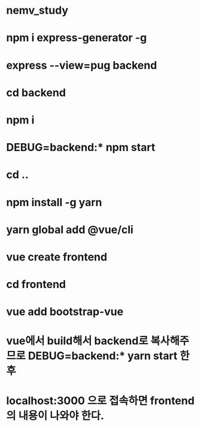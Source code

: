 # nemv_study
# npm i express-generator -g
# express --view=pug backend
# cd backend
# npm i
# DEBUG=backend:* npm start
# cd ..
# npm install -g yarn
# yarn global add @vue/cli
# vue create frontend
# cd frontend
# vue add bootstrap-vue
# vue에서 build해서 backend로 복사해주므로 DEBUG=backend:* yarn start 한 후
# localhost:3000 으로 접속하면 frontend의 내용이 나와야 한다.